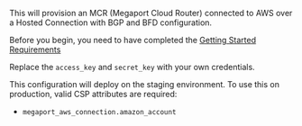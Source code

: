 This will provision an MCR (Megaport Cloud Router) connected to AWS over a Hosted Connection with BGP and BFD configuration.

Before you begin, you need to have completed the [Getting Started Requirements](https://registry.terraform.io/providers/megaport/megaport/latest/docs/guides/gettingstarted)  

Replace the `access_key` and `secret_key` with your own credentials.

This configuration will deploy on the staging environment. To use this on production, valid CSP attributes are required:
+ `megaport_aws_connection.amazon_account`
